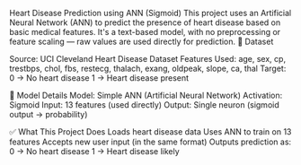  Heart Disease Prediction using ANN (Sigmoid)
This project uses an Artificial Neural Network (ANN) to predict the presence of heart disease based on basic medical features. It's a text-based model, with no preprocessing or feature scaling — raw values are used directly for prediction.
📄 Dataset

Source: UCI Cleveland Heart Disease Dataset
Features Used:
age, sex, cp, trestbps, chol, fbs, restecg, thalach, exang, oldpeak, slope, ca, thal
Target:
0 → No heart disease
1 → Heart disease present


🧠 Model Details
Model: Simple ANN (Artificial Neural Network)
Activation: Sigmoid
Input: 13 features (used directly)
Output: Single neuron (sigmoid output → probability)

✅ What This Project Does
Loads heart disease data
Uses ANN to train on 13 features
Accepts new user input (in the same format)
Outputs prediction as:
0 → No heart disease
1 → Heart disease likely

